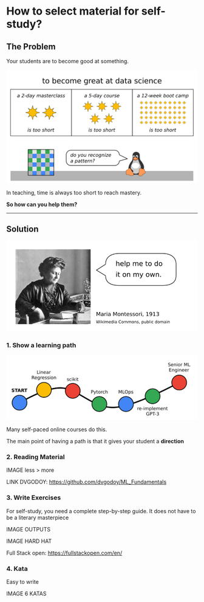 
# How to select material for self-study?

## The Problem

Your students are to become good at something.

![masterclasses, courses and bootcamps](images/days_to_mastery.png)

In teaching, time is always too short to reach mastery.

**So how can you help them?**

----

## Solution

![Help your students to become independent](images/montessori.png)

### 1. Show a learning path

![Learning Paths give your students direction](images/learning_path.png)

Many self-paced online courses do this.

The main point of having a path is that it gives your student a **direction** 

### 2. Reading Material

IMAGE less > more


LINK DVGODOY: https://github.com/dvgodoy/ML_Fundamentals

### 3. Write Exercises

For self-study, you need a complete step-by-step guide.
It does not have to be a literary masterpiece

IMAGE OUTPUTS

IMAGE HARD HAT

Full Stack open: https://fullstackopen.com/en/

### 4. Kata

Easy to write

IMAGE 6 KATAS
